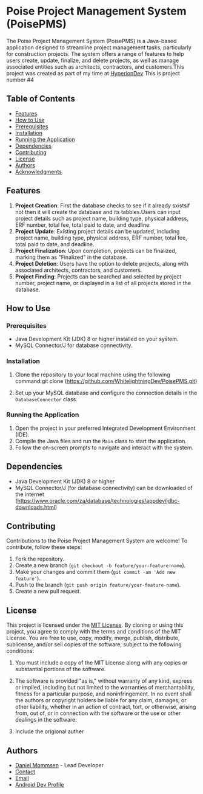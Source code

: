 # Poise Project Management System (PoisePMS)

The Poise Project Management System (PoisePMS) is a Java-based application designed to streamline project management tasks, particularly for construction projects. The system offers a range of features to help users create, update, finalize, and delete projects, as well as manage associated entities such as architects, contractors, and customers.This project was created as part of my time at [HyperionDev](#HyperionDev) This is project number #4

## Table of Contents

- [Features](#features)
- [How to Use](#how-to-use)
- [Prerequisites](#prerequisites)
- [Installation](#installation)
- [Running the Application](#running-the-application)
- [Dependencies](#dependencies)
- [Contributing](#contributing)
- [License](#license)
- [Authors](#authors)
- [Acknowledgments](#acknowledgments)

## Features

1. **Project Creation**: First the database checks to see if it already sxistsif not then it will create the database and its tabbles.Users can input project details such as project name, building type, physical address, ERF number, total fee, total paid to date, and deadline.
2. **Project Update**: Existing project details can be updated, including project name, building type, physical address, ERF number, total fee, total paid to date, and deadline.
3. **Project Finalization**: Upon completion, projects can be finalized, marking them as "Finalized" in the database.
4. **Project Deletion**: Users have the option to delete projects, along with associated architects, contractors, and customers.
5. **Project Finding**: Projects can be searched and selected by project number, project name, or displayed in a list of all projects stored in the database.

## How to Use

### Prerequisites

- Java Development Kit (JDK) 8 or higher installed on your system.
- MySQL Connector/J for database connectivity.

### Installation

1. Clone the repository to your local machine using the following command:git clone (https://github.com/WhitelightningDev/PoisePMS.git)

2. Set up your MySQL database and configure the connection details in the `DatabaseConnector` class.

### Running the Application

1. Open the project in your preferred Integrated Development Environment (IDE).
2. Compile the Java files and run the `Main` class to start the application.
3. Follow the on-screen prompts to navigate and interact with the system.

## Dependencies

- Java Development Kit (JDK) 8 or higher
- MySQL Connector/J (for database connectivity) can be downloaded of the internet (https://www.oracle.com/za/database/technologies/appdev/jdbc-downloads.html)

## Contributing

Contributions to the Poise Project Management System are welcome! To contribute, follow these steps:

1. Fork the repository.
2. Create a new branch (`git checkout -b feature/your-feature-name`).
3. Make your changes and commit them (`git commit -am 'Add new feature'`).
4. Push to the branch (`git push origin feature/your-feature-name`).
5. Create a new pull request.

## License

This project is licensed under the [MIT License]([LICENSE](https://en.wikipedia.org/wiki/MIT_License)). By cloning or using this project, you agree to comply with the terms and conditions of the MIT License. You are free to use, copy, modify, merge, publish, distribute, sublicense, and/or sell copies of the software, subject to the following conditions:

1. You must include a copy of the MIT License along with any copies or substantial portions of the software.

2. The software is provided "as is," without warranty of any kind, express or implied, including but not limited to the warranties of merchantability, fitness for a particular purpose, and noninfringement. In no event shall the authors or copyright holders be liable for any claim, damages, or other liability, whether in an action of contract, tort, or otherwise, arising from, out of, or in connection with the software or the use or other dealings in the software.
3. Include the origional auther


## Authors

- [Daniel Mommsen](https://github.com/WhitelightningDev) - Lead Developer
- [Contact](#+27746588885)
- [Email](#whitelightningdev@gmail.com)
- [Android Dev Profile](https://developers.google.com/profile/u/116571349643980913187/dashboard)
